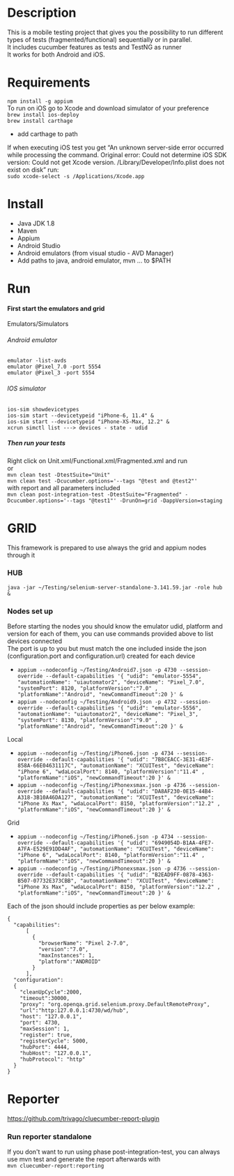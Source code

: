 # Description

This is a mobile testing project that gives you the possibility to run different types of tests (fragmented/functional) sequentially or in parallel.<br> 
It includes cucumber features as tests and TestNG as runner<br>
It works for both Android and iOS.

# Requirements
`npm install -g appium`<br>
To run on iOS go to Xcode and download simulator of your preference<br>
`brew install ios-deploy`<br>
`brew install carthage`
- add carthage to path<br>

If when executing iOS test you get “An unknown server-side error occurred while processing the command. Original error: Could not determine iOS SDK version: Could not get Xcode version. /Library/Developer/Info.plist does not exist on disk” run:<br>
`sudo xcode-select -s /Applications/Xcode.app`

# Install
- Java JDK 1.8
- Maven
- Appium
- Android Studio
- Android emulators (from visual studio - AVD Manager)
- Add paths to java, android emulator, mvn ... to $PATH

# Run
#### First start the emulators and grid

Emulators/Simulators

###### Android emulator
`emulator -list-avds`<br>
`emulator @Pixel_7.0 -port 5554`<br>
`emulator @Pixel_3 -port 5554`

###### IOS simulator
`ios-sim showdevicetypes`<br>
`ios-sim start --devicetypeid "iPhone-6, 11.4" &`<br>
`ios-sim start --devicetypeid "iPhone-XS-Max, 12.2" &`<br>
`xcrun simctl list ---> devices - state - udid`

##### Then run your tests
Right click on Unit.xml/Functional.xml/Fragmented.xml and run<br>
or <br>
`mvn clean test -DtestSuite="Unit"`<br>
`mvn clean test -Dcucumber.options='--tags "@test and @test2"'`<br>
with report and all parameters included<br>
`mvn clean post-integration-test -DtestSuite="Fragmented" -Dcucumber.options='--tags "@test1"' -DrunOn=grid -DappVersion=staging`

# GRID
This framework is prepared to use always the grid and appium nodes through it<br>
### HUB
`java -jar ~/Testing/selenium-server-standalone-3.141.59.jar -role hub &`

### Nodes set up
Before starting the nodes you should know the emulator udid, platform and version for each of them, you can use commands provided above to list devices connected<br>
The port is up to you but must match the one included inside the json (configuration.port and configuration.url) created for each device<br>
- `appium --nodeconfig ~/Testing/Android7.json -p 4730 --session-override --default-capabilities '{ "udid": "emulator-5554", "automationName": "uiautomator2", "deviceName": "Pixel_7.0", "systemPort": 8120, "platformVersion":"7.0" , "platformName":"Android", "newCommandTimeout":20 }' &`
- `appium --nodeconfig ~/Testing/Android9.json -p 4732 --session-override --default-capabilities '{ "udid": "emulator-5556", "automationName": "uiautomator2", "deviceName": "Pixel_3", "systemPort": 8130, "platformVersion":"9.0" , "platformName":"Android", "newCommandTimeout":20 }' &`

Local
- `appium --nodeconfig ~/Testing/iPhone6.json -p 4734 --session-override --default-capabilities '{ "udid": "7B8CEACC-3E31-4E3F-858A-66E04631117C", "automationName": "XCUITest", "deviceName": "iPhone 6", "wdaLocalPort": 8140, "platformVersion":"11.4" , "platformName":"iOS", "newCommandTimeout":20 }' &`
- `appium --nodeconfig ~/Testing/iPhonexsmax.json -p 4736 --session-override --default-capabilities '{ "udid": "DA8AF230-0E15-44B4-A318-3B10A46DA127", "automationName": "XCUITest", "deviceName": "iPhone Xs Max", "wdaLocalPort": 8150, "platformVersion":"12.2" , "platformName":"iOS", "newCommandTimeout":20 }' &`

Grid
- `appium --nodeconfig ~/Testing/iPhone6.json -p 4734 --session-override --default-capabilities '{ "udid": "6949054D-B1AA-4FE7-A7FA-E529E91DD4AF", "automationName": "XCUITest", "deviceName": "iPhone 6", "wdaLocalPort": 8140, "platformVersion":"11.4" , "platformName":"iOS", "newCommandTimeout":20 }' &`
- `appium --nodeconfig ~/Testing/iPhonexsmax.json -p 4736 --session-override --default-capabilities '{ "udid": "B2EAD9FF-0878-4363-B507-07732E373CBB", "automationName": "XCUITest", "deviceName": "iPhone Xs Max", "wdaLocalPort": 8150, "platformVersion":"12.2" , "platformName":"iOS", "newCommandTimeout":20 }' &`

Each of the json should include properties as per below example:
```
{
  "capabilities":
      [
        {
          "browserName": "Pixel 2-7.0",
          "version":"7.0",
          "maxInstances": 1,
          "platform":"ANDROID"
        }
      ],
  "configuration":
  {
    "cleanUpCycle":2000,
    "timeout":30000,
    "proxy": "org.openqa.grid.selenium.proxy.DefaultRemoteProxy",
    "url":"http:127.0.0.1:4730/wd/hub",
    "host": "127.0.0.1",
    "port": 4730,
    "maxSession": 1,
    "register": true,
    "registerCycle": 5000,
    "hubPort": 4444,
    "hubHost": "127.0.0.1",
    "hubProtocol": "http"
  }
}
```

# Reporter
https://github.com/trivago/cluecumber-report-plugin

### Run reporter standalone
If you don't want to run using phase post-integration-test, you can always use mvn test and generate the report afterwards with<br>
`mvn cluecumber-report:reporting`
